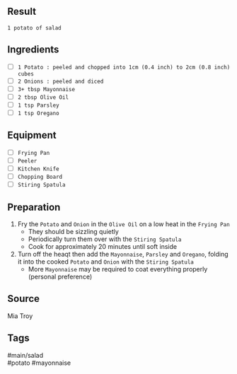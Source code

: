 ## Result
`1 potato of salad`
## Ingredients
- [ ] `1 Potato : peeled and chopped into 1cm (0.4 inch) to 2cm (0.8 inch) cubes`
- [ ] `2 Onions : peeled and diced`
- [ ] `3+ tbsp Mayonnaise`
- [ ] `2 tbsp Olive Oil`
- [ ] `1 tsp Parsley`
- [ ] `1 tsp Oregano`
## Equipment
- [ ] `Frying Pan`
- [ ] `Peeler`
- [ ] `Kitchen Knife`
- [ ] `Chopping Board`
- [ ] `Stiring Spatula`
## Preparation
1. Fry the `Potato` and `Onion` in the `Olive Oil` on a low heat in the `Frying Pan`
   - They should be sizzling quietly
   - Periodically turn them over with the `Stiring Spatula`
   - Cook for approximately 20 minutes until soft inside
2. Turn off the heaqt then add the `Mayonnaise`, `Parsley` and `Oregano`, folding it into the cooked `Potato` and `Onion` with the `Stiring Spatula`
   - More `Mayonnaise` may be required to coat everything properly (personal preference)
## Source
Mia Troy
## Tags
#main/salad<br>
#potato #mayonnaise
